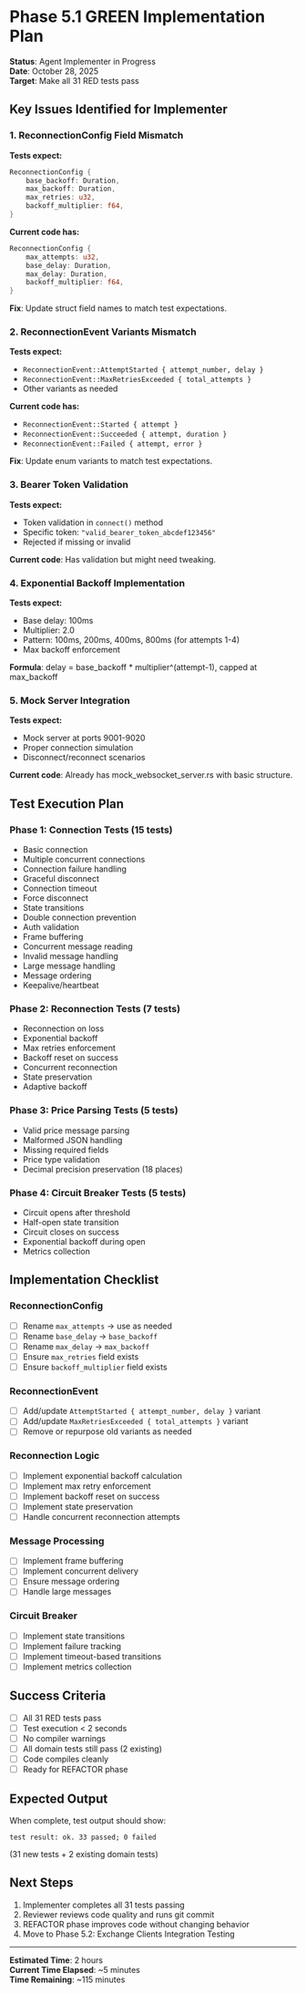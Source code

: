 # Phase 5.1 GREEN Implementation Plan

**Status**: Agent Implementer in Progress  
**Date**: October 28, 2025  
**Target**: Make all 31 RED tests pass  

## Key Issues Identified for Implementer

### 1. ReconnectionConfig Field Mismatch
**Tests expect:**
```rust
ReconnectionConfig {
    base_backoff: Duration,
    max_backoff: Duration,
    max_retries: u32,
    backoff_multiplier: f64,
}
```

**Current code has:**
```rust
ReconnectionConfig {
    max_attempts: u32,
    base_delay: Duration,
    max_delay: Duration,
    backoff_multiplier: f64,
}
```

**Fix**: Update struct field names to match test expectations.

### 2. ReconnectionEvent Variants Mismatch
**Tests expect:**
- `ReconnectionEvent::AttemptStarted { attempt_number, delay }`
- `ReconnectionEvent::MaxRetriesExceeded { total_attempts }`
- Other variants as needed

**Current code has:**
- `ReconnectionEvent::Started { attempt }`
- `ReconnectionEvent::Succeeded { attempt, duration }`
- `ReconnectionEvent::Failed { attempt, error }`

**Fix**: Update enum variants to match test expectations.

### 3. Bearer Token Validation
**Tests expect:**
- Token validation in `connect()` method
- Specific token: `"valid_bearer_token_abcdef123456"`
- Rejected if missing or invalid

**Current code**: Has validation but might need tweaking.

### 4. Exponential Backoff Implementation
**Tests expect:**
- Base delay: 100ms
- Multiplier: 2.0
- Pattern: 100ms, 200ms, 400ms, 800ms (for attempts 1-4)
- Max backoff enforcement

**Formula**: delay = base_backoff * multiplier^(attempt-1), capped at max_backoff

### 5. Mock Server Integration
**Tests expect:**
- Mock server at ports 9001-9020
- Proper connection simulation
- Disconnect/reconnect scenarios

**Current code**: Already has mock_websocket_server.rs with basic structure.

## Test Execution Plan

### Phase 1: Connection Tests (15 tests)
- Basic connection
- Multiple concurrent connections
- Connection failure handling
- Graceful disconnect
- Connection timeout
- Force disconnect
- State transitions
- Double connection prevention
- Auth validation
- Frame buffering
- Concurrent message reading
- Invalid message handling
- Large message handling
- Message ordering
- Keepalive/heartbeat

### Phase 2: Reconnection Tests (7 tests)
- Reconnection on loss
- Exponential backoff
- Max retries enforcement
- Backoff reset on success
- Concurrent reconnection
- State preservation
- Adaptive backoff

### Phase 3: Price Parsing Tests (5 tests)
- Valid price message parsing
- Malformed JSON handling
- Missing required fields
- Price type validation
- Decimal precision preservation (18 places)

### Phase 4: Circuit Breaker Tests (5 tests)
- Circuit opens after threshold
- Half-open state transition
- Circuit closes on success
- Exponential backoff during open
- Metrics collection

## Implementation Checklist

### ReconnectionConfig
- [ ] Rename `max_attempts` → use as needed
- [ ] Rename `base_delay` → `base_backoff`
- [ ] Rename `max_delay` → `max_backoff`
- [ ] Ensure `max_retries` field exists
- [ ] Ensure `backoff_multiplier` field exists

### ReconnectionEvent
- [ ] Add/update `AttemptStarted { attempt_number, delay }` variant
- [ ] Add/update `MaxRetriesExceeded { total_attempts }` variant
- [ ] Remove or repurpose old variants as needed

### Reconnection Logic
- [ ] Implement exponential backoff calculation
- [ ] Implement max retry enforcement
- [ ] Implement backoff reset on success
- [ ] Implement state preservation
- [ ] Handle concurrent reconnection attempts

### Message Processing
- [ ] Implement frame buffering
- [ ] Implement concurrent delivery
- [ ] Ensure message ordering
- [ ] Handle large messages

### Circuit Breaker
- [ ] Implement state transitions
- [ ] Implement failure tracking
- [ ] Implement timeout-based transitions
- [ ] Implement metrics collection

## Success Criteria

- [ ] All 31 RED tests pass
- [ ] Test execution < 2 seconds
- [ ] No compiler warnings
- [ ] All domain tests still pass (2 existing)
- [ ] Code compiles cleanly
- [ ] Ready for REFACTOR phase

## Expected Output

When complete, test output should show:
```
test result: ok. 33 passed; 0 failed
```

(31 new tests + 2 existing domain tests)

## Next Steps

1. Implementer completes all 31 tests passing
2. Reviewer reviews code quality and runs git commit
3. REFACTOR phase improves code without changing behavior
4. Move to Phase 5.2: Exchange Clients Integration Testing

---

**Estimated Time**: 2 hours  
**Current Time Elapsed**: ~5 minutes  
**Time Remaining**: ~115 minutes
